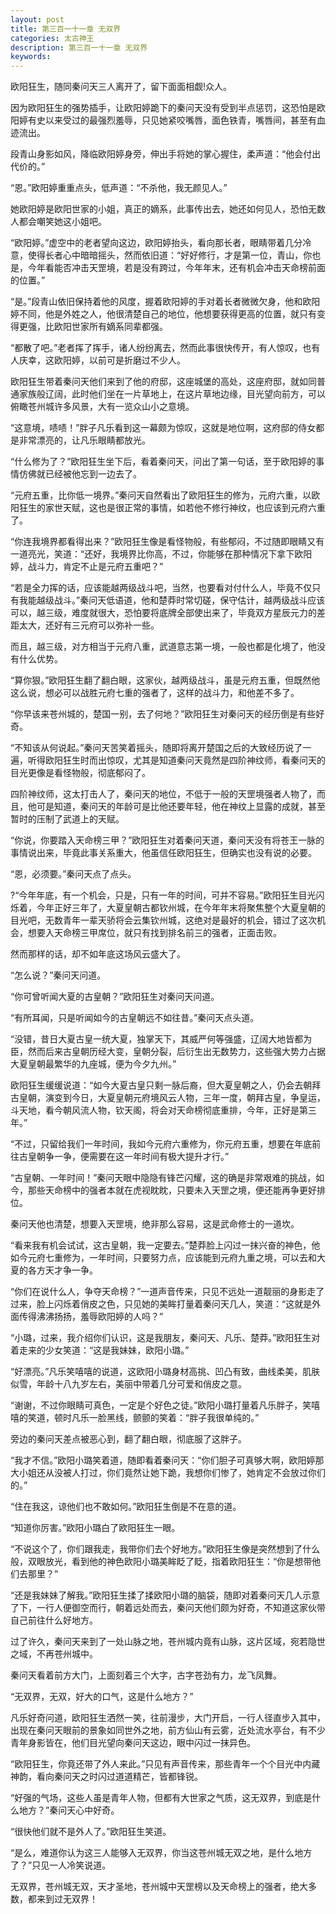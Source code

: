 ```yaml
---
layout: post
title: 第三百一十一章 无双界
categories: 太古神王
description: 第三百一十一章 无双界
keywords:
---
```


欧阳狂生，随同秦问天三人离开了，留下面面相觑!众人。

因为欧阳狂生的强势插手，让欧阳婷跪下的秦问天没有受到半点惩罚，这恐怕是欧阳婷有史以来受过的最强烈羞辱，只见她紧咬嘴唇，面色铁青，嘴唇间，甚至有血迹流出。

段青山身影如风，降临欧阳婷身旁，伸出手将她的掌心握住，柔声道：“他会付出代价的。”

“恩。”欧阳婷重重点头，低声道：“不杀他，我无颜见人。”

她欧阳婷是欧阳世家的小姐，真正的嫡系，此事传出去，她还如何见人，恐怕无数人都会嘲笑她这小姐吧。

“欧阳婷。”虚空中的老者望向这边，欧阳婷抬头，看向那长者，眼睛带着几分冷意，使得长者心中暗暗摇头，然而依旧道：“好好修行，才是第一位，青山，你也是，今年看能否冲击天罡境，若是没有跨过，今年年末，还有机会冲击天命榜前面的位置。”

“是。”段青山依旧保持着他的风度，握着欧阳婷的手对着长者微微欠身，他和欧阳婷不同，他是外姓之人，他很清楚自己的地位，他想要获得更高的位置，就只有变得更强，比欧阳世家所有嫡系同辈都强。

“都散了吧。”老者挥了挥手，诸人纷纷离去，然而此事很快传开，有人惊叹，也有人庆幸，这欧阳婷，以前可是折磨过不少人。

欧阳狂生带着秦问天他们来到了他的府邸，这座城堡的高处，这座府邸，就如同普通家族般辽阔，此时他们坐在一片草地上，在这片草地边缘，目光望向前方，可以俯瞰苍州城许多风景，大有一览众山小之意境。

“这意境，啧啧！”胖子凡乐看到这一幕颇为惊叹，这就是地位啊，这府邸的侍女都是非常漂亮的，让凡乐眼睛都放光。

“什么修为了？”欧阳狂生坐下后，看着秦问天，问出了第一句话，至于欧阳婷的事情仿佛就已经被他忘到一边去了。

“元府五重，比你低一境界。”秦问天自然看出了欧阳狂生的修为，元府六重，以欧阳狂生的家世天赋，这也是很正常的事情，如若他不修行神纹，也应该到元府六重了。

“你连我境界都看得出来？”欧阳狂生像是看怪物般，有些郁闷，不过随即眼睛又有一道亮光，笑道：“还好，我境界比你高，不过，你能够在那种情况下拿下欧阳婷，战斗力，肯定不止是元府五重吧？”

“若是全力挥的话，应该能越两级战斗吧，当然，也要看对付什么人，毕竟不仅只有我能越级战斗。”秦问天低语道，他和楚莽时常切磋，保守估计，越两级战斗应该可以，越三级，难度就很大，恐怕要将底牌全部使出来了，毕竟双方星辰元力的差距太大，还好有三元府可以弥补一些。

而且，越三级，对方相当于元府八重，武道意志第一境，一般也都是化境了，他没有什么优势。

“算你狠。”欧阳狂生翻了翻白眼，这家伙，越两级战斗，虽是元府五重，但既然他这么说，想必可以战胜元府七重的强者了，这样的战斗力，和他差不多了。

“你早该来苍州城的，楚国一别，去了何地？”欧阳狂生对秦问天的经历倒是有些好奇。

“不知该从何说起。”秦问天苦笑着摇头，随即将离开楚国之后的大致经历说了一遍，听得欧阳狂生时而出惊叹，尤其是知道秦问天竟然是四阶神纹师，看秦问天的目光更像是看怪物般，彻底郁闷了。

四阶神纹师，这太打击人了，秦问天的地位，不低于一般的天罡境强者人物了，而且，他可是知道，秦问天的年龄可是比他还要年轻，他在神纹上显露的成就，甚至暂时的压制了武道上的天赋。

“你说，你要踏入天命榜三甲？”欧阳狂生对着秦问天道，秦问天没有将苍王一脉的事情说出来，毕竟此事关系重大，他虽信任欧阳狂生，但确实也没有说的必要。

“恩，必须要。”秦问天点了点头。

?“今年年底，有一个机会，只是，只有一年的时间，可并不容易。”欧阳狂生目光闪烁着，今年正好三年了，大夏皇朝古都钦州城，在今年年末将聚焦整个大夏皇朝的目光吧，无数青年一辈天骄将会云集钦州城，这绝对是最好的机会，错过了这次机会，想要入天命榜三甲席位，就只有找到排名前三的强者，正面击败。

然而那样的话，却不如年底这场风云盛大了。

“怎么说？”秦问天问道。

“你可曾听闻大夏的古皇朝？”欧阳狂生对秦问天问道。

“有所耳闻，只是听闻如今的古皇朝远不如往昔。”秦问天点头道。

“没错，昔日大夏古皇一统大夏，独掌天下，其威严何等强盛，辽阔大地皆都为臣，然而后来古皇朝历经大变，皇朝分裂，后衍生出无数势力，这些强大势力占据大夏皇朝最繁华的九座城，便为今夕九州。”

欧阳狂生缓缓说道：“如今大夏古皇只剩一脉后裔，但大夏皇朝之人，仍会去朝拜古皇朝，演变到今日，大夏皇朝元府境风云人物，三年一度，朝拜古皇，争皇运，斗天地，看今朝风流人物，钦天阁，将会对天命榜彻底重排，今年，正好是第三年。”

“不过，只留给我们一年时间，我如今元府六重修为，你元府五重，想要在年底前往古皇朝争一争，便需要在这一年时间有极大提升才行。”

“古皇朝、一年时间！”秦问天眼中隐隐有锋芒闪耀，这的确是非常艰难的挑战，如今，那些天命榜中的强者本就在虎视眈眈，只要未入天罡之境，便还能再争更好排位。

秦问天他也清楚，想要入天罡境，绝非那么容易，这是武命修士的一道坎。

“看来我有机会试试，这古皇朝，我一定要去。”楚莽脸上闪过一抹兴奋的神色，他如今元府七重修为，一年时间，只要努力点，应该能到元府九重之境，可以去和大夏的各方天才争一争。

“你们在说什么人，争夺天命榜？”一道声音传来，只见不远处一道靓丽的身影走了过来，脸上闪烁着俏皮之色，只见她的美眸打量着秦问天几人，笑道：“这就是外面传得沸沸扬扬，羞辱欧阳婷的人吗？”

“小璐，过来，我介绍你们认识，这是我朋友，秦问天、凡乐、楚莽。”欧阳狂生对着走来的少女笑道：“这是我妹妹，欧阳小璐。”

“好漂亮。”凡乐笑嘻嘻的说道，这欧阳小璐身材高挑、凹凸有致，曲线柔美，肌肤似雪，年龄十八九岁左右，美丽中带着几分可爱和俏皮之意。

“谢谢，不过你眼睛可真色，一定是个好色之徒。”欧阳小璐打量着凡乐胖子，笑嘻嘻的笑道，顿时凡乐一脸黑线，颤颤的笑着：“胖子我很单纯的。”

旁边的秦问天差点被恶心到，翻了翻白眼，彻底服了这胖子。

“我才不信。”欧阳小璐笑着道，随即看着秦问天：“你们胆子可真够大啊，欧阳婷那大小姐还从没被人打过，你们竟然让她下跪，我想你们惨了，她肯定不会放过你们的。”

“住在我这，谅他们也不敢如何。”欧阳狂生倒是不在意的道。

“知道你厉害。”欧阳小璐白了欧阳狂生一眼。

“不说这个了，你们跟我走，我带你们去个好地方。”欧阳狂生像是突然想到了什么般，双眼放光，看到他的神色欧阳小璐美眸眨了眨，指着欧阳狂生：“你是想带他们去那里？”

“还是我妹妹了解我。”欧阳狂生揉了揉欧阳小璐的脑袋，随即对着秦问天几人示意了下，一行人便御空而行，朝着远处而去，秦问天他们颇为好奇，不知道这家伙带自己前往什么好地方。

过了许久，秦问天来到了一处山脉之地，苍州城内竟有山脉，这片区域，宛若隐世之域，不再苍州城中。

秦问天看着前方大门，上面刻着三个大字，古字苍劲有力，龙飞凤舞。

“无双界，无双，好大的口气，这是什么地方？”

凡乐好奇问道，欧阳狂生洒然一笑，往前漫步，大门开启，一行人径直步入其中，出现在秦问天眼前的景象如同世外之地，前方仙山有云雾，近处流水亭台，有不少青年身影皆在，他们目光望向秦问天这边，眼中闪过一抹异色。

“欧阳狂生，你竟还带了外人来此。”只见有声音传来，那些青年一个个目光中内藏神韵，看向秦问天之时闪过道道精芒，皆都锋锐。

“好强的气场，这些人虽是青年人物，但都有大世家之气质，这无双界，到底是什么地方？”秦问天心中好奇。

“很快他们就不是外人了。”欧阳狂生笑道。

“是么，难道你认为这三人能够入无双界，你当这苍州城无双之地，是什么地方了？”只见一人冷笑说道。

无双界，苍州城无双，天才圣地，苍州城中天罡榜以及天命榜上的强者，绝大多数，都来到过无双界！
